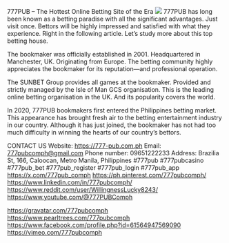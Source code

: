 777PUB – The Hottest Online Betting Site of the Era
![](https://s3-ap-northeast-1.amazonaws.com/g0v-hackmd-images/uploads/upload_357f96e056cb16b0cdd19e040e097334.jpg)
777PUB has long been known as a betting paradise with all the significant advantages. Just visit once. Bettors will be highly impressed and satisfied with what they experience. Right in the following article. Let’s study more about this top betting house.

The bookmaker was officially established in 2001. Headquartered in Manchester, UK. Originating from Europe. The betting community highly appreciates the bookmaker for its reputation—and professional operation.

The SUNBET Group provides all games at the bookmaker. Provided and strictly managed by the Isle of Man GCS organisation. This is the leading online betting organisation in the UK. And its popularity covers the world.

In 2020, 777PUB bookmakers first entered the Philippines betting market. This appearance has brought fresh air to the betting entertainment industry in our country. Although it has just joined, the bookmaker has not had too much difficulty in winning the hearts of our country’s bettors.

CONTACT US
Website: https://777-pub.com.ph
Email: 777pubcomph@gmail.com
Phone number: 09651222233
Address: Brazilia St, 166, Caloocan, Metro Manila, Philippines
#777pub #777pubcasino #777pub_bet #777pub_register #777pub_login #777pub_app
https://x.com/777pub_comph
https://ph.pinterest.com/777pubcomph/
https://www.linkedin.com/in/777pubcomph/
https://www.reddit.com/user/WillingnessLucky8243/
https://www.youtube.com/@777PUBComph

https://gravatar.com/777pubcomph
https://www.pearltrees.com/777pubcomph
https://www.facebook.com/profile.php?id=61564947569090
https://vimeo.com/777pubcomph